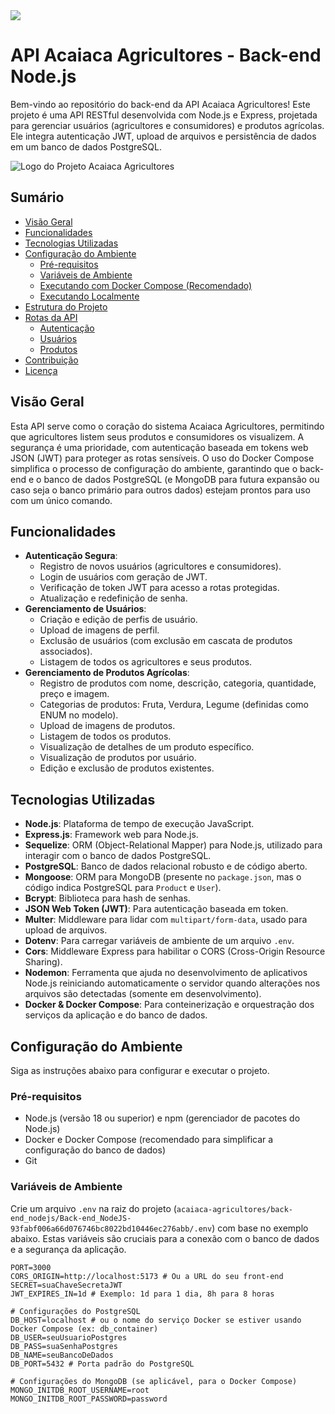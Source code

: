 <img src="img-readme-backend/25500F.png">

# API Acaiaca Agricultores - Back-end Node.js

Bem-vindo ao repositório do back-end da API Acaiaca Agricultores! Este projeto é uma API RESTful desenvolvida com Node.js e Express, projetada para gerenciar usuários (agricultores e consumidores) e produtos agrícolas. Ele integra autenticação JWT, upload de arquivos e persistência de dados em um banco de dados PostgreSQL.

<img src="img-readme-backend/25500F.png" alt="Logo do Projeto Acaiaca Agricultores">

## Sumário

* [Visão Geral](#visão-geral)
* [Funcionalidades](#funcionalidades)
* [Tecnologias Utilizadas](#tecnologias-utilizadas)
* [Configuração do Ambiente](#configuração-do-ambiente)
    * [Pré-requisitos](#pré-requisitos)
    * [Variáveis de Ambiente](#variáveis-de-ambiente)
    * [Executando com Docker Compose (Recomendado)](#executando-com-docker-compose-recomendado)
    * [Executando Localmente](#executando-localmente)
* [Estrutura do Projeto](#estrutura-do-projeto)
* [Rotas da API](#rotas-da-api)
    * [Autenticação](#autenticação)
    * [Usuários](#usuários)
    * [Produtos](#produtos)
* [Contribuição](#contribuição)
* [Licença](#licença)

## Visão Geral

Esta API serve como o coração do sistema Acaiaca Agricultores, permitindo que agricultores listem seus produtos e consumidores os visualizem. A segurança é uma prioridade, com autenticação baseada em tokens web JSON (JWT) para proteger as rotas sensíveis. O uso do Docker Compose simplifica o processo de configuração do ambiente, garantindo que o back-end e o banco de dados PostgreSQL (e MongoDB para futura expansão ou caso seja o banco primário para outros dados) estejam prontos para uso com um único comando.

## Funcionalidades

* **Autenticação Segura**:
    * Registro de novos usuários (agricultores e consumidores).
    * Login de usuários com geração de JWT.
    * Verificação de token JWT para acesso a rotas protegidas.
    * Atualização e redefinição de senha.
* **Gerenciamento de Usuários**:
    * Criação e edição de perfis de usuário.
    * Upload de imagens de perfil.
    * Exclusão de usuários (com exclusão em cascata de produtos associados).
    * Listagem de todos os agricultores e seus produtos.
* **Gerenciamento de Produtos Agrícolas**:
    * Registro de produtos com nome, descrição, categoria, quantidade, preço e imagem.
    * Categorias de produtos: Fruta, Verdura, Legume (definidas como ENUM no modelo).
    * Upload de imagens de produtos.
    * Listagem de todos os produtos.
    * Visualização de detalhes de um produto específico.
    * Visualização de produtos por usuário.
    * Edição e exclusão de produtos existentes.

## Tecnologias Utilizadas

* **Node.js**: Plataforma de tempo de execução JavaScript.
* **Express.js**: Framework web para Node.js.
* **Sequelize**: ORM (Object-Relational Mapper) para Node.js, utilizado para interagir com o banco de dados PostgreSQL.
* **PostgreSQL**: Banco de dados relacional robusto e de código aberto.
* **Mongoose**: ORM para MongoDB (presente no `package.json`, mas o código indica PostgreSQL para `Product` e `User`).
* **Bcrypt**: Biblioteca para hash de senhas.
* **JSON Web Token (JWT)**: Para autenticação baseada em token.
* **Multer**: Middleware para lidar com `multipart/form-data`, usado para upload de arquivos.
* **Dotenv**: Para carregar variáveis de ambiente de um arquivo `.env`.
* **Cors**: Middleware Express para habilitar o CORS (Cross-Origin Resource Sharing).
* **Nodemon**: Ferramenta que ajuda no desenvolvimento de aplicativos Node.js reiniciando automaticamente o servidor quando alterações nos arquivos são detectadas (somente em desenvolvimento).
* **Docker & Docker Compose**: Para conteinerização e orquestração dos serviços da aplicação e do banco de dados.

## Configuração do Ambiente

Siga as instruções abaixo para configurar e executar o projeto.

### Pré-requisitos

* Node.js (versão 18 ou superior) e npm (gerenciador de pacotes do Node.js)
* Docker e Docker Compose (recomendado para simplificar a configuração do banco de dados)
* Git

### Variáveis de Ambiente

Crie um arquivo `.env` na raiz do projeto (`acaiaca-agricultores/back-end_nodejs/Back-end_NodeJS-93fabf006a66d076746bc8022bd10446ec276abb/.env`) com base no exemplo abaixo. Estas variáveis são cruciais para a conexão com o banco de dados e a segurança da aplicação.

```dotenv
PORT=3000
CORS_ORIGIN=http://localhost:5173 # Ou a URL do seu front-end
SECRET=suaChaveSecretaJWT
JWT_EXPIRES_IN=1d # Exemplo: 1d para 1 dia, 8h para 8 horas

# Configurações do PostgreSQL
DB_HOST=localhost # ou o nome do serviço Docker se estiver usando Docker Compose (ex: db_container)
DB_USER=seuUsuarioPostgres
DB_PASS=suaSenhaPostgres
DB_NAME=seuBancoDeDados
DB_PORT=5432 # Porta padrão do PostgreSQL

# Configurações do MongoDB (se aplicável, para o Docker Compose)
MONGO_INITDB_ROOT_USERNAME=root
MONGO_INITDB_ROOT_PASSWORD=password
